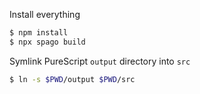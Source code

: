 Install everything

```sh
$ npm install
$ npx spago build
```

Symlink PureScript `output` directory into `src`

```sh
$ ln -s $PWD/output $PWD/src
```
